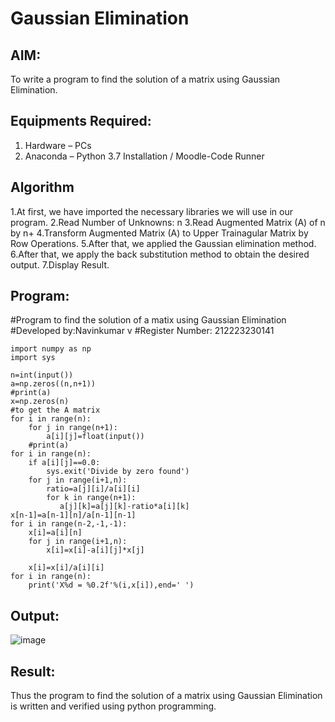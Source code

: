# Gaussian Elimination

## AIM:
To write a program to find the solution of a matrix using Gaussian Elimination.

## Equipments Required:
1. Hardware – PCs
2. Anaconda – Python 3.7 Installation / Moodle-Code Runner

## Algorithm
1.At first, we have imported the necessary libraries we will use in our program.
2.Read Number of Unknowns: n
3.Read Augmented Matrix (A) of n by n+
4.Transform Augmented Matrix (A) to Upper Trainagular Matrix by Row Operations.
5.After that, we applied the Gaussian elimination method.
6.After that, we apply the back substitution method to obtain the desired output.
7.Display Result.
## Program:
#Program to find the solution of a matix using Gaussian Elimination
#Developed by:Navinkumar v
#Register Number: 212223230141
```
import numpy as np
import sys

n=int(input())
a=np.zeros((n,n+1))
#print(a)
x=np.zeros(n)
#to get the A matrix
for i in range(n):
    for j in range(n+1):
        a[i][j]=float(input())
    #print(a)
for i in range(n):
    if a[i][j]==0.0:
        sys.exit('Divide by zero found')
    for j in range(i+1,n):
        ratio=a[j][i]/a[i][i]
        for k in range(n+1):
           a[j][k]=a[j][k]-ratio*a[i][k]
x[n-1]=a[n-1][n]/a[n-1][n-1]
for i in range(n-2,-1,-1):
    x[i]=a[i][n]
    for j in range(i+1,n):
        x[i]=x[i]-a[i][j]*x[j]
        
    x[i]=x[i]/a[i][i]
for i in range(n):
    print('X%d = %0.2f'%(i,x[i]),end=' ')
```
## Output:
![image](https://github.com/navinofficial/Gaussian/assets/151710204/529e37fc-9621-4d5a-8762-b3a981e6cf6c)
## Result:
Thus the program to find the solution of a matrix using Gaussian Elimination is written and verified using python programming.

